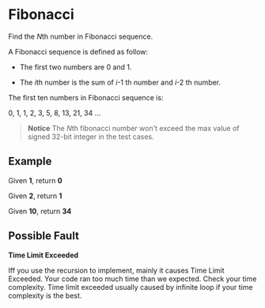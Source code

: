 # Fibonacci

Find the *N*th number in Fibonacci sequence.

A Fibonacci sequence is defined as follow:

  * The first two numbers are 0 and 1.

  * The *i*th number is the sum of *i*-1 th number and *i*-2 th number.

The first ten numbers in Fibonacci sequence is:

0, 1, 1, 2, 3, 5, 8, 13, 21, 34 ...

> **Notice**
> The *N*th fibonacci number won't exceed the max value of signed 32-bit integer in the test cases.

## Example

Given **1**, return **0**

Given **2**, return **1**

Given **10**, return **34**

## Possible Fault

**Time Limit Exceeded**

Iff you use the recursion to implement, mainly it causes Time Limit Exceeded. Your code ran too much time than we expected. Check your time complexity. Time limit exceeded usually caused by infinite loop if your time complexity is the best.





